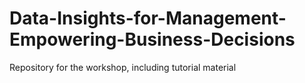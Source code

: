 # Data-Insights-for-Management-Empowering-Business-Decisions
Repository for the workshop, including tutorial material
